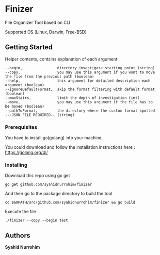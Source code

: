 # Finizer
File Organizer Tool based on CLI

Supported OS (Linux, Darwin, Free-BSD)
## Getting Started
Helper contents, contains explanation of each argument

	--begin,                directory investigate starting point (string)
	--copy,                 you may use this argument if you wont to move the file from the previous path (boolean)
	--help,                 this argument for detailed description each argument (boolean)
	--ignoreDefaultFormat,  skip the format filtering with default format (boolean)
	--maxStairs,            limit the depth of investigation (int)
	--move,                 you may use this argument if the file has to be moved (boolean)
	--pathToFormat,         the directory where the custom format spotted ---JSON FILE REQUIRED-- (string)
### Prerequisites
You have to install go(golang) into your machine, 

You could download and follow the installation instructions here : https://golang.org/dl/
### Installing
Download this repo using go get
```
go get github.com/syahidnurrohim/finizer
```
And then go to the package directory to build the tool
```
cd $GOPATH/src/github.com/syahidnurrohim/finizer && go build
```
Execute the file
```
./finizer --copy --begin test
```
## Authors
**Syahid Nurrohim**
